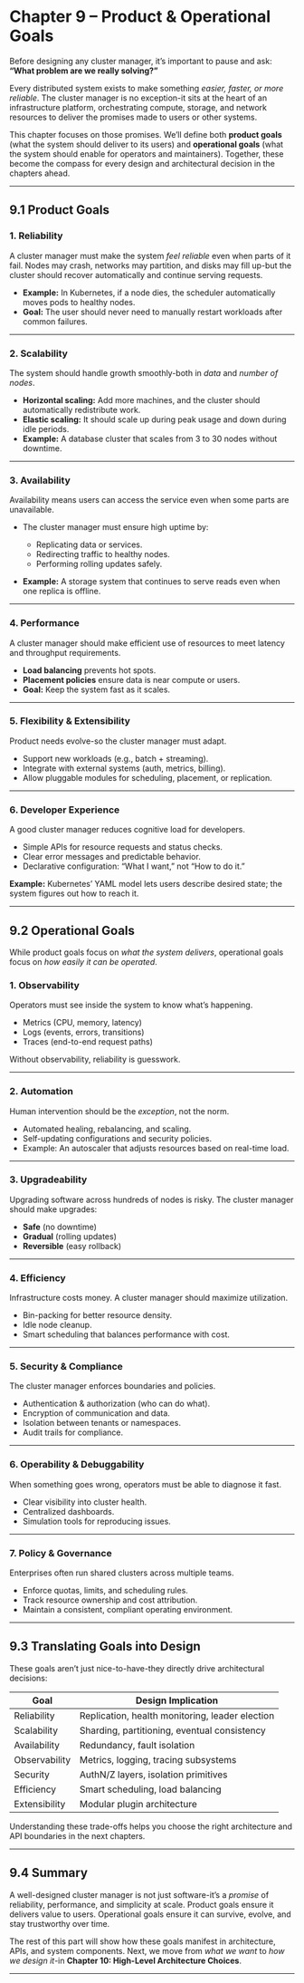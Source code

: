 # **Chapter 9 – Product & Operational Goals**

Before designing any cluster manager, it’s important to pause and ask:
**“What problem are we really solving?”**

Every distributed system exists to make something *easier, faster, or more reliable*. The cluster manager is no exception-it sits at the heart of an infrastructure platform, orchestrating compute, storage, and network resources to deliver the promises made to users or other systems.

This chapter focuses on those promises.
We’ll define both **product goals** (what the system should deliver to its users) and **operational goals** (what the system should enable for operators and maintainers).
Together, these become the compass for every design and architectural decision in the chapters ahead.

---

## **9.1 Product Goals**

### **1. Reliability**

A cluster manager must make the system *feel reliable* even when parts of it fail.
Nodes may crash, networks may partition, and disks may fill up-but the cluster should recover automatically and continue serving requests.

* **Example:** In Kubernetes, if a node dies, the scheduler automatically moves pods to healthy nodes.
* **Goal:** The user should never need to manually restart workloads after common failures.

---

### **2. Scalability**

The system should handle growth smoothly-both in *data* and *number of nodes*.

* **Horizontal scaling:** Add more machines, and the cluster should automatically redistribute work.
* **Elastic scaling:** It should scale up during peak usage and down during idle periods.
* **Example:** A database cluster that scales from 3 to 30 nodes without downtime.

---

### **3. Availability**

Availability means users can access the service even when some parts are unavailable.

* The cluster manager must ensure high uptime by:

  * Replicating data or services.
  * Redirecting traffic to healthy nodes.
  * Performing rolling updates safely.
* **Example:** A storage system that continues to serve reads even when one replica is offline.

---

### **4. Performance**

A cluster manager should make efficient use of resources to meet latency and throughput requirements.

* **Load balancing** prevents hot spots.
* **Placement policies** ensure data is near compute or users.
* **Goal:** Keep the system fast as it scales.

---

### **5. Flexibility & Extensibility**

Product needs evolve-so the cluster manager must adapt.

* Support new workloads (e.g., batch + streaming).
* Integrate with external systems (auth, metrics, billing).
* Allow pluggable modules for scheduling, placement, or replication.

---

### **6. Developer Experience**

A good cluster manager reduces cognitive load for developers.

* Simple APIs for resource requests and status checks.
* Clear error messages and predictable behavior.
* Declarative configuration: “What I want,” not “How to do it.”

**Example:** Kubernetes’ YAML model lets users describe desired state; the system figures out how to reach it.

---

## **9.2 Operational Goals**

While product goals focus on *what the system delivers*, operational goals focus on *how easily it can be operated*.

### **1. Observability**

Operators must see inside the system to know what’s happening.

* Metrics (CPU, memory, latency)
* Logs (events, errors, transitions)
* Traces (end-to-end request paths)

Without observability, reliability is guesswork.

---

### **2. Automation**

Human intervention should be the *exception*, not the norm.

* Automated healing, rebalancing, and scaling.
* Self-updating configurations and security policies.
* Example: An autoscaler that adjusts resources based on real-time load.

---

### **3. Upgradeability**

Upgrading software across hundreds of nodes is risky. The cluster manager should make upgrades:

* **Safe** (no downtime)
* **Gradual** (rolling updates)
* **Reversible** (easy rollback)

---

### **4. Efficiency**

Infrastructure costs money. A cluster manager should maximize utilization.

* Bin-packing for better resource density.
* Idle node cleanup.
* Smart scheduling that balances performance with cost.

---

### **5. Security & Compliance**

The cluster manager enforces boundaries and policies.

* Authentication & authorization (who can do what).
* Encryption of communication and data.
* Isolation between tenants or namespaces.
* Audit trails for compliance.

---

### **6. Operability & Debuggability**

When something goes wrong, operators must be able to diagnose it fast.

* Clear visibility into cluster health.
* Centralized dashboards.
* Simulation tools for reproducing issues.

---

### **7. Policy & Governance**

Enterprises often run shared clusters across multiple teams.

* Enforce quotas, limits, and scheduling rules.
* Track resource ownership and cost attribution.
* Maintain a consistent, compliant operating environment.

---

## **9.3 Translating Goals into Design**

These goals aren’t just nice-to-have-they directly drive architectural decisions:

| Goal          | Design Implication                              |
| ------------- | ----------------------------------------------- |
| Reliability   | Replication, health monitoring, leader election |
| Scalability   | Sharding, partitioning, eventual consistency    |
| Availability  | Redundancy, fault isolation                     |
| Observability | Metrics, logging, tracing subsystems            |
| Security      | AuthN/Z layers, isolation primitives            |
| Efficiency    | Smart scheduling, load balancing                |
| Extensibility | Modular plugin architecture                     |

Understanding these trade-offs helps you choose the right architecture and API boundaries in the next chapters.

---

## **9.4 Summary**

A well-designed cluster manager is not just software-it’s a *promise* of reliability, performance, and simplicity at scale.
Product goals ensure it delivers value to users.
Operational goals ensure it can survive, evolve, and stay trustworthy over time.

The rest of this part will show how these goals manifest in architecture, APIs, and system components.
Next, we move from *what we want* to *how we design it*-in **Chapter 10: High-Level Architecture Choices**.

---